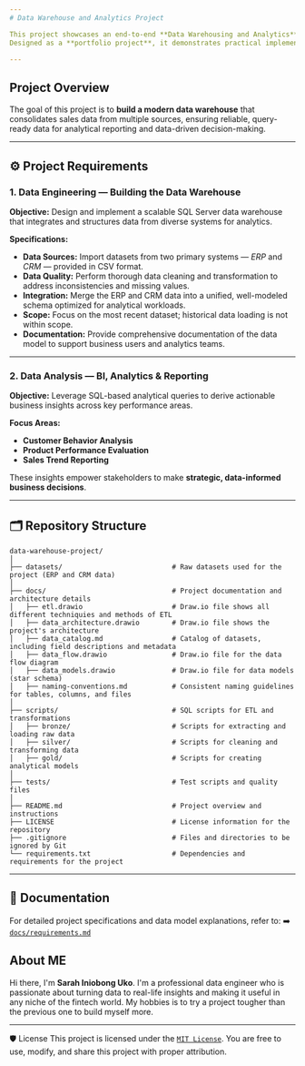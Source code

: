 ```yaml
---
# Data Warehouse and Analytics Project

This project showcases an end-to-end **Data Warehousing and Analytics** solution — from data ingestion and modeling to insight generation.
Designed as a **portfolio project**, it demonstrates practical implementation of **data engineering** and **business intelligence** best practices using SQL Server.

---
```


## Project Overview

The goal of this project is to **build a modern data warehouse** that consolidates sales data from multiple sources, ensuring reliable, query-ready data for analytical reporting and data-driven decision-making.

---

## ⚙️ Project Requirements

### 1. Data Engineering — Building the Data Warehouse

**Objective:**
Design and implement a scalable SQL Server data warehouse that integrates and structures data from diverse systems for analytics.

**Specifications:**

* **Data Sources:** Import datasets from two primary systems — *ERP* and *CRM* — provided in CSV format.
* **Data Quality:** Perform thorough data cleaning and transformation to address inconsistencies and missing values.
* **Integration:** Merge the ERP and CRM data into a unified, well-modeled schema optimized for analytical workloads.
* **Scope:** Focus on the most recent dataset; historical data loading is not within scope.
* **Documentation:** Provide comprehensive documentation of the data model to support business users and analytics teams.

---

### 2. Data Analysis — BI, Analytics & Reporting

**Objective:**
Leverage SQL-based analytical queries to derive actionable business insights across key performance areas.

**Focus Areas:**

* **Customer Behavior Analysis**
* **Product Performance Evaluation**
* **Sales Trend Reporting**

These insights empower stakeholders to make **strategic, data-informed business decisions**.

---

## 🗂️ Repository Structure

```plaintext
data-warehouse-project/
│
├── datasets/                           # Raw datasets used for the project (ERP and CRM data)
│
├── docs/                               # Project documentation and architecture details
│   ├── etl.drawio                      # Draw.io file shows all different techniquies and methods of ETL
│   ├── data_architecture.drawio        # Draw.io file shows the project's architecture
│   ├── data_catalog.md                 # Catalog of datasets, including field descriptions and metadata
│   ├── data_flow.drawio                # Draw.io file for the data flow diagram
│   ├── data_models.drawio              # Draw.io file for data models (star schema)
│   ├── naming-conventions.md           # Consistent naming guidelines for tables, columns, and files
│
├── scripts/                            # SQL scripts for ETL and transformations
│   ├── bronze/                         # Scripts for extracting and loading raw data
│   ├── silver/                         # Scripts for cleaning and transforming data
│   ├── gold/                           # Scripts for creating analytical models
│
├── tests/                              # Test scripts and quality files
│
├── README.md                           # Project overview and instructions
├── LICENSE                             # License information for the repository
├── .gitignore                          # Files and directories to be ignored by Git
└── requirements.txt                    # Dependencies and requirements for the project
```

---

## 📖 Documentation

For detailed project specifications and data model explanations, refer to:
➡️ [`docs/requirements.md`](docs/requirements.md)

## About ME

Hi there, I'm **Sarah Iniobong Uko**. I'm a professional data engineer who is passionate about turning data to real-life insights and making it useful in any niche of the fintech world. My hobbies is to try a project tougher than the previous one to build myself more.

---

🛡️ License
This project is licensed under the [`MIT License`](LICENSE.md). You are free to use, modify, and share this project with proper attribution.


